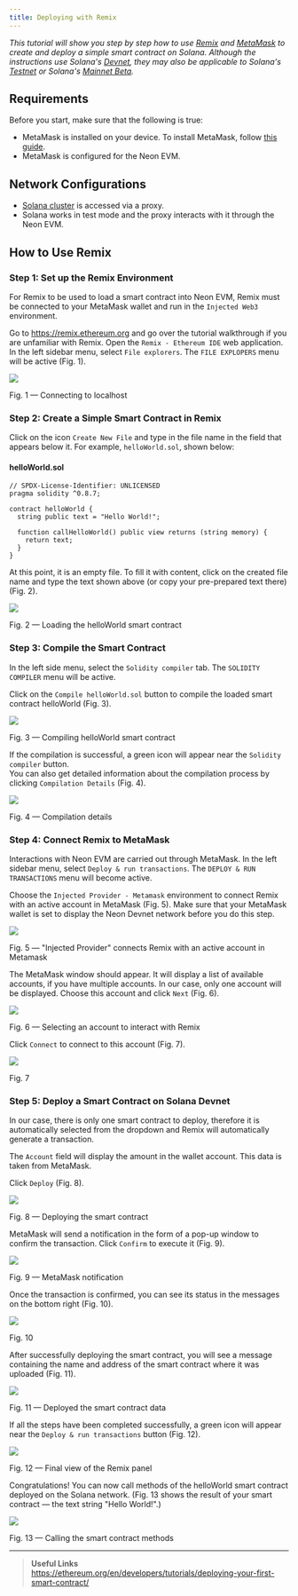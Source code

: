 ```yaml
---
title: Deploying with Remix
---
```


*This tutorial will show you step by step how to use [Remix](about/terminology.md#remix) and [MetaMask](about/terminology.md#metamask) to create and deploy a simple smart contract on Solana. Although the instructions use Solana's [Devnet](https://docs.solana.com/clusters#devnet), they may also be applicable to Solana's [Testnet](https://docs.solana.com/clusters#testnet) or Solana's [Mainnet Beta](https://docs.solana.com/clusters#mainnet-beta).*

## Requirements
Before you start, make sure that the following is true:
  * MetaMask is installed on your device. To install MetaMask, follow [this guide](wallet/metamask_setup.md#installing-metamask). 
  * MetaMask is configured for the Neon EVM.

## Network Configurations
  * [Solana cluster](https://docs.solana.com/clusters) is accessed via a proxy.
  * Solana works in test mode and the proxy interacts with it through the Neon EVM.

## How to Use Remix

### Step 1: Set up the Remix Environment

For Remix to be used to load a smart contract into Neon EVM, Remix must be connected to your MetaMask wallet and run in the `Injected Web3` environment.  

Go to https://remix.ethereum.org and go over the tutorial walkthrough if you are unfamiliar with Remix. Open the `Remix - Ethereum IDE` web application. In the left sidebar menu, select `File explorers`. The `FILE EXPLOPERS` menu will be active (Fig. 1).  

<div class='neon-img-width-600' style={{textAlign: 'center'}}>

![](img/remix-1.png)

Fig. 1 — Connecting to localhost

</div>

### Step 2: Create a Simple Smart Contract in Remix

Click on the icon `Create New File` and type in the file name in the field that appears below it. For example, `helloWorld.sol`, shown below:

#### helloWorld.sol
```
// SPDX-License-Identifier: UNLICENSED
pragma solidity ^0.8.7;

contract helloWorld {
  string public text = "Hello World!";

  function callHelloWorld() public view returns (string memory) {
    return text;
  }
}
```

At this point, it is an empty file. To fill it with content, click on the created file name and type the text shown above (or copy your pre-prepared text there) (Fig. 2).  

<div class='neon-img-width-600' style={{textAlign: 'center'}}>

![](img/remix-2.png)

Fig. 2 — Loading the helloWorld smart contract

</div>

### Step 3: Compile the Smart Contract

In the left side menu, select the `Solidity compiler` tab. The `SOLIDITY COMPILER` menu will be active.  

Click on the `Compile helloWorld.sol` button to compile the loaded smart contract helloWorld (Fig. 3).  

<div class='neon-img-width-600' style={{textAlign: 'center'}}>

![](img/remix-3.png)

Fig. 3 — Compiling helloWorld smart contract

</div>

If the compilation is successful, a green icon will appear near the `Solidity compiler` button.  
You can also get detailed information about the compilation process by clicking `Compilation Details` (Fig. 4).  

<div class='neon-img-width-600' style={{textAlign: 'center'}}>

![](img/remix-4.png)

Fig. 4 — Compilation details

</div>

### Step 4: Connect Remix to MetaMask

Interactions with Neon EVM are carried out through MetaMask. In the left sidebar menu, select `Deploy & run transactions`. The `DEPLOY & RUN TRANSACTIONS` menu will become active.

Choose the `Injected Provider - Metamask` environment to connect Remix with an active account in MetaMask (Fig. 5). Make sure that your MetaMask wallet is set to display the Neon Devnet network before you do this step. 

<div class='neon-img-width-600' style={{textAlign: 'center'}}>

![](img/remix-5.png)

Fig. 5 — "Injected Provider" connects Remix with an active account in Metamask

</div>

The MetaMask window should appear. It will display a list of available accounts, if you have multiple accounts. In our case, only one account will be displayed. Choose this account and click `Next` (Fig. 6).  

<div class='neon-img-box-300' style={{textAlign: 'center'}}>

![](img/remix-6.png)

Fig. 6 — Selecting an account to interact with Remix

</div>

Click `Connect` to connect to this account (Fig. 7).

<div class='neon-img-box-300' style={{textAlign: 'center'}}>

![](img/remix-7.png)

Fig. 7

</div>

### Step 5: Deploy a Smart Contract on Solana Devnet
In our case, there is only one smart contract to deploy, therefore it is automatically selected from the dropdown and Remix will automatically generate a transaction.  

The `Account` field will display the amount in the wallet account. This data is taken from MetaMask.  

Click `Deploy` (Fig. 8).  

<div class='neon-img-width-600' style={{textAlign: 'center'}}>

![](img/remix-8.png)

Fig. 8 — Deploying the smart contract

</div>

MetaMask will send a notification in the form of a pop-up window to confirm the transaction. Click `Confirm` to execute it (Fig. 9).  

<div class='neon-img-box-300' style={{textAlign: 'center'}}>

![](img/remix-9.png)

Fig. 9 — MetaMask notification

</div>

Once the transaction is confirmed, you can see its status in the messages on the bottom right (Fig. 10).  

<div class='neon-img-width-600' style={{textAlign: 'center'}}>

![](img/remix-10.png)

Fig. 10

</div>

After successfully deploying the smart contract, you will see a message containing the name and address of the smart contract where it was uploaded (Fig. 11).  

<div class='neon-img-width-300' style={{textAlign: 'center'}}>

![](img/remix-11.png)

Fig. 11 — Deployed the smart contract data

</div>

If all the steps have been completed successfully, a green icon will appear near the `Deploy & run transactions` button (Fig. 12).

<div class='neon-img-width-600' style={{textAlign: 'center'}}>

![](img/remix-12.png)

Fig. 12 — Final view of the Remix panel

</div>

Congratulations! You can now call methods of the helloWorld smart contract deployed on the Solana network. (Fig. 13 shows the result of your smart contract — the text string "Hello World!".)  

<div class='neon-img-width-300' style={{textAlign: 'center'}}>

![](img/remix-13.png)

Fig. 13 — Calling the smart contract methods

</div>

----

> **Useful Links**  
> https://ethereum.org/en/developers/tutorials/deploying-your-first-smart-contract/
